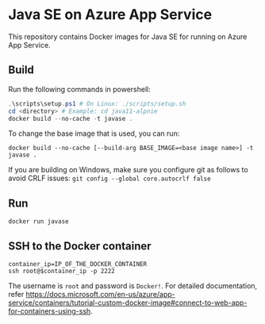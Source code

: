 # Java SE on Azure App Service

This repository contains Docker images for Java SE for running on Azure App Service.

## Build
Run the following commands in powershell:
```powershell
.\scripts\setup.ps1 # On Linux: ./scripts/setup.sh
cd <directory> # Example: cd java11-alpnie
docker build --no-cache -t javase .
```
To change the base image that is used, you can run:
```
docker build --no-cache [--build-arg BASE_IMAGE=<base image name>] -t javase .
```

If you are building on Windows, make sure you configure git as follows to avoid CRLF issues: `git config --global core.autocrlf false`

## Run

```
docker run javase
```

## SSH to the Docker container

```
container_ip=IP_OF_THE_DOCKER_CONTAINER
ssh root@$container_ip -p 2222
```

The username is `root` and password is `Docker!`. For detailed documentation, refer https://docs.microsoft.com/en-us/azure/app-service/containers/tutorial-custom-docker-image#connect-to-web-app-for-containers-using-ssh.